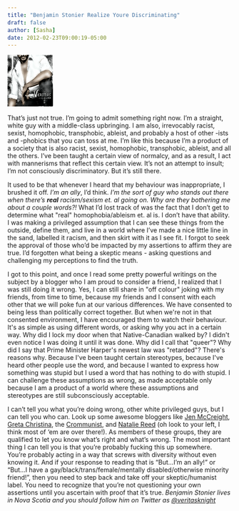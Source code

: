 ```yaml
---
title: "Benjamin Stonier Realize Youre Discriminating"
draft: false
author: [Sasha]
date: 2012-02-23T09:00:19-05:00
---
```


![](/uploads/2012/02/veritasvp41.png)

That’s just not true. I’m going to admit something right now. I’m a straight, white guy with a middle-class upbringing. I am also, irrevocably racist, sexist, homophobic, transphobic, ableist, and probably a host of other -ists and -phobics that you can toss at me. I’m like this because I’m a product of a society that is also racist, sexist, homophobic, transphobic, ableist, and all the others. I’ve been taught a certain view of normalcy, and as a result, I act with mannerisms that reflect this certain view. It’s not an attempt to insult; I’m not consciously discriminatory. But it’s still there.

It used to be that whenever I heard that my behaviour was inappropriate, I brushed it off. _I’m an ally_, I’d think. _I’m the sort of guy who stands out there when there’s __real__ racism/sexism et. al going on. Why are they bothering me about a couple words?!_ What I’d lost track of was the fact that I don’t get to determine what "real" homophobia/ableism et. al is. I don’t have that ability. I was making a privileged assumption that I can see these things from the outside, define them, and live in a world where I’ve made a nice little line in the sand, labelled it racism, and then skirt with it as I see fit. I forgot to seek the approval of those who’d be impacted by my assertions to affirm they are true. I’d forgotten what being a skeptic means - asking questions and challenging my perceptions to find the truth.

I got to this point, and once I read some pretty powerful writings on the subject by a blogger who I am proud to consider a friend, I realized that I was still doing it wrong. Yes, I can still share in "off colour" joking with my friends, from time to time, because my friends and I consent with each other that we will poke fun at our various differences. We have consented to being less than politically correct together. But when we're not in that consented environment, I have encouraged them to watch their behaviour. It's as simple as using different words, or asking why you act in a certain way. Why did I lock my door when that Native-Canadian walked by? I didn't even notice I was doing it until it was done. Why did I call that "queer"? Why did I say that Prime Minister Harper's newest law was "retarded"? There's reasons why. Because I've been taught certain stereotypes, because I've heard other people use the word, and because I wanted to express how something was stupid but I used a word that has nothing to do with stupid. I can challenge these assumptions as wrong, as made acceptable only because I am a product of a world where these assumptions and stereotypes are still subconsciously acceptable.

I can’t tell you what you’re doing wrong, other white privileged guys, but I can tell you who can. Look up some awesome bloggers like [Jen McCreight](http://freethoughtblogs.com/blaghag/), [Greta Christina](http://freethoughtblogs.com/greta), the [Crommunist](http://freethoughtblogs.com/crommunist), and [Natalie Reed](http://freethoughtblogs.com/nataliereed) (oh look to your left, I think most of ‘em are over there!). As members of these groups, they are qualified to let you know what’s right and what’s wrong. The most important thing I can tell you is that you’re probably fucking this up somewhere. You’re probably acting in a way that screws with diversity without even knowing it. And if your response to reading that is “But...I’m an ally!” or “But...I have a gay/black/trans/female/mentally disabled/otherwise minority friend!”, then you need to step back and take off your skeptic/humanist label. You need to recognize that you’re not questioning your own assertions until you ascertain with proof that it’s true.
_Benjamin Stonier lives in Nova Scotia and you should follow him on Twitter as [@veritasknight](http://twitter.com/veritasknight)_
